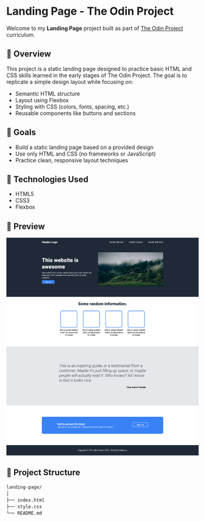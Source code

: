 # Landing Page - The Odin Project

Welcome to my **Landing Page** project built as part of [The Odin Project](https://www.theodinproject.com/) curriculum.

## 📝 Overview

This project is a static landing page designed to practice basic HTML and CSS skills learned in the early stages of The Odin Project. The goal is to replicate a simple design layout while focusing on:

- Semantic HTML structure
- Layout using Flexbox
- Styling with CSS (colors, fonts, spacing, etc.)
- Reusable components like buttons and sections

## 🚀 Goals

- Build a static landing page based on a provided design
- Use only HTML and CSS (no frameworks or JavaScript)
- Practice clean, responsive layout techniques

## 🔧 Technologies Used

- HTML5  
- CSS3  
- Flexbox  

## 📸 Preview

![Landing Page Screenshot](./screenshot.png)

## 📁 Project Structure

```bash
landing-page/
│
├── index.html          
├── style.css           
└── README.md           
